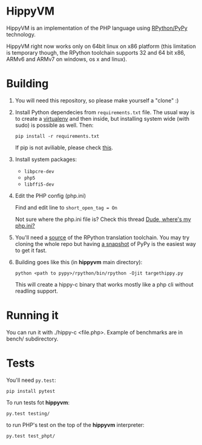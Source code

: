 HippyVM
=======

HippyVM is an implementation of the PHP language using
[RPython/PyPy](http://pypy.org "pypy website") technology.

HippyVM right now works only on 64bit linux on x86 platform (this limitation
is temporary though, the RPython toolchain supports 32 and 64 bit x86,
ARMv6 and ARMv7 on windows, os x and linux).

Building
========

1. You will need this repository, so please make yourself a "clone" :)
1. Install Python dependecies from `requirements.txt` file. The usual way is to create a [virtualenv](http://www.virtualenv.org/en/latest/) and then inside, but installing system wide (with sudo) is possible as well. Then: 

    ```
    pip install -r requirements.txt
    ```  
    
    If pip is not aviliable, please check [this](http://www.pip-installer.org/en/latest/installing.html).
    
1. Install system packages: 

   * `libpcre-dev` 
   * `php5`
   * `libffi5-dev`

1. Edit the PHP config (php.ini) 

   Find and edit line to `short_open_tag = On`

   Not sure where the php.ini file is? Check this thread [Dude, where's my php.ini?](http://stackoverflow.com/questions/8684609/dude-wheres-my-php-ini)

1. You'll need a [source](http://bitbucket.org/pypy/pypy) of the RPython translation toolchain. 
   You may try cloning the whole repo but having [a snapshot](https://bitbucket.org/pypy/pypy/get/default.tar.bz2) 
   of PyPy is the easiest way to get it fast.

1. Building goes like this (in **hippyvm** main directory):

   ```
   python <path to pypy>/rpython/bin/rpython -Ojit targethippy.py
   ```
   
   This will create a hippy-c binary that works mostly like a php cli without readling support.



Running it
==========

You can run it with ./hippy-c <file.php>. Example of benchmarks are in bench/
subdirectory.


Tests
=====

You'll need `py.test`:

    pip install pytest

To run tests fot **hippyvm**:
    
    py.test testing/
   
to run PHP's test on the top of the **hippyvm** interpreter: 
   
    py.test test_phpt/

